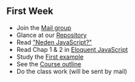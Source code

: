 ## First Week

* Join the [Mail group](https://groups.google.com/forum/#!forum/opt-alg/join)
* Glance at our [Repository](https://github.com/maeyler/opt)
* Read ["Neden JavaScript?"](https://eyler.blogspot.com/2018/06/neden-javascript.html)
* Read Chap 1 & 2 in [Eloquent JavaScript](http://eloquentjavascript.net/)
* Study the [First example](https://maeyler.github.io/JS/simple/Date%20test.html)
* See the [Course outline](../Course_outline.md)
* Do the class work (will be sent by mail)

